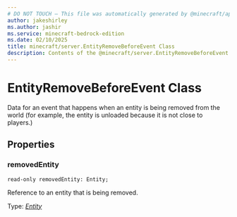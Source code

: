 ```yaml
---
# DO NOT TOUCH — This file was automatically generated by @minecraft/api-docs-generator, to report problems file an issue at https://github.com/Mojang/minecraft-scripting-libraries
author: jakeshirley
ms.author: jashir
ms.service: minecraft-bedrock-edition
ms.date: 02/10/2025
title: minecraft/server.EntityRemoveBeforeEvent Class
description: Contents of the @minecraft/server.EntityRemoveBeforeEvent class.
---
```

# EntityRemoveBeforeEvent Class

Data for an event that happens when an entity is being removed from the world (for example, the entity is unloaded because it is not close to players.)

## Properties

### **removedEntity**
`read-only removedEntity: Entity;`

Reference to an entity that is being removed.

Type: [*Entity*](Entity.md)
